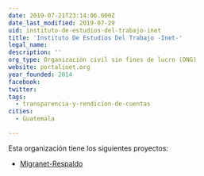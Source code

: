 ```yaml
---
date: 2019-07-21T23:14:06.000Z
date_last_modified: 2019-07-29
uid: instituto-de-estudios-del-trabajo-inet
title: 'Instituto De Estudios Del Trabajo -Inet-'
legal_name: 
description: ''
org_type: Organización civil sin fines de lucro (ONG)
website: portalinet.org
year_founded: 2014
facebook: 
twitter: 
tags:
  - transparencia-y-rendicion-de-cuentas
cities: 
  - Guatemala

---
```


Esta organización tiene los siguientes proyectos:

- [Migranet-Respaldo](/proyectos/migranet-respaldo)
